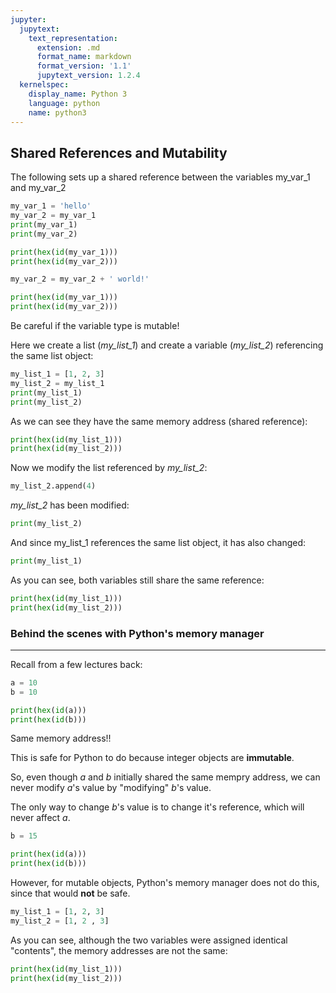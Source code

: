```yaml
---
jupyter:
  jupytext:
    text_representation:
      extension: .md
      format_name: markdown
      format_version: '1.1'
      jupytext_version: 1.2.4
  kernelspec:
    display_name: Python 3
    language: python
    name: python3
---
```


## Shared References and Mutability


The following sets up a shared reference between the variables my_var_1 and my_var_2

```python
my_var_1 = 'hello'
my_var_2 = my_var_1
print(my_var_1)
print(my_var_2)
```

```python
print(hex(id(my_var_1)))
print(hex(id(my_var_2)))
```

```python
my_var_2 = my_var_2 + ' world!'
```

```python
print(hex(id(my_var_1)))
print(hex(id(my_var_2)))
```

Be careful if the variable type is mutable!

Here we create a list (*my_list_1*) and create a variable (*my_list_2*) referencing the same list object:

```python
my_list_1 = [1, 2, 3]
my_list_2 = my_list_1
print(my_list_1)
print(my_list_2)
```

As we can see they have the same memory address (shared reference):

```python
print(hex(id(my_list_1)))
print(hex(id(my_list_2)))
```

Now we modify the list referenced by *my_list_2*:

```python
my_list_2.append(4)
```

*my_list_2* has been modified:

```python
print(my_list_2)
```

And since my_list_1 references the same list object, it has also changed:

```python
print(my_list_1)
```

As you can see, both variables still share the same reference:

```python
print(hex(id(my_list_1)))
print(hex(id(my_list_2)))
```

### Behind the scenes with Python's memory manager
----


Recall from a few lectures back:

```python
a = 10
b = 10
```

```python
print(hex(id(a)))
print(hex(id(b)))
```

Same memory address!!

This is safe for Python to do because integer objects are **immutable**. 

So, even though *a* and *b* initially shared the same mempry address, we can never modify *a*'s value by "modifying" *b*'s value. 

The only way to change *b*'s value is to change it's reference, which will never affect *a*.

```python
b = 15
```

```python
print(hex(id(a)))
print(hex(id(b)))
```

However, for mutable objects, Python's memory manager does not do this, since that would **not** be safe.

```python
my_list_1 = [1, 2, 3]
my_list_2 = [1, 2 , 3]
```

As you can see, although the two variables were assigned identical "contents", the memory addresses are not the same:

```python
print(hex(id(my_list_1)))
print(hex(id(my_list_2)))
```
